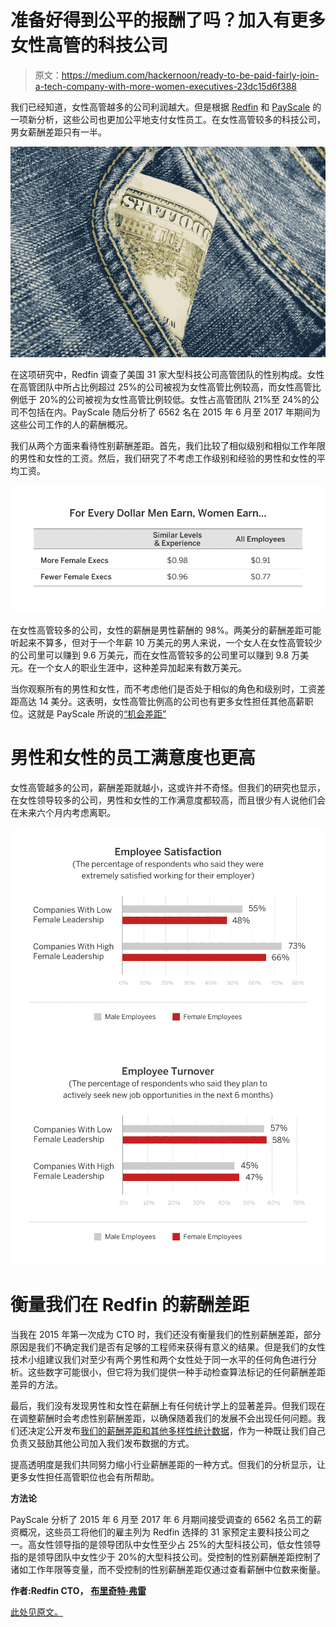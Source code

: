 # 准备好得到公平的报酬了吗？加入有更多女性高管的科技公司

> 原文：<https://medium.com/hackernoon/ready-to-be-paid-fairly-join-a-tech-company-with-more-women-executives-23dc15d6f388>

我们已经知道，女性高管越多的公司利润越大。但是根据 [Redfin](http://www.redfin.com) 和 [PayScale](http://www.payscale.com/) 的一项新分析，这些公司也更加公平地支付女性员工。在女性高管较多的科技公司，男女薪酬差距只有一半。

![](img/91521a7ef03b6f69cba76471b7c12437.png)

在这项研究中，Redfin 调查了美国 31 家大型科技公司高管团队的性别构成。女性在高管团队中所占比例超过 25%的公司被视为女性高管比例较高，而女性高管比例低于 20%的公司被视为女性高管比例较低。女性占高管团队 21%至 24%的公司不包括在内。PayScale 随后分析了 6562 名在 2015 年 6 月至 2017 年期间为这些公司工作的人的薪酬概况。

我们从两个方面来看待性别薪酬差距。首先，我们比较了相似级别和相似工作年限的男性和女性的工资。然后，我们研究了不考虑工作级别和经验的男性和女性的平均工资。

![](img/211d9e00d8e31b20d6c2fd3c5e04431a.png)

在女性高管较多的公司，女性的薪酬是男性薪酬的 98%。两美分的薪酬差距可能听起来不算多，但对于一个年薪 10 万美元的男人来说，一个女人在女性高管较少的公司里可以赚到 9.6 万美元，而在女性高管较多的公司里可以赚到 9.8 万美元。在一个女人的职业生涯中，这种差异加起来有数万美元。

当你观察所有的男性和女性，而不考虑他们是否处于相似的角色和级别时，工资差距高达 14 美分。这表明，女性高管比例高的公司也有更多女性担任其他高薪职位。这就是 PayScale 所说的[“机会差距”](http://www.payscale.com/data-packages/gender-pay-gap)

# 男性和女性的员工满意度也更高

女性高管越多的公司，薪酬差距就越小，这或许并不奇怪。但我们的研究也显示，在女性领导较多的公司，男性和女性的工作满意度都较高，而且很少有人说他们会在未来六个月内考虑离职。

![](img/020c285070d74c36afa5e3c264ff0695.png)![](img/573d4113dc795edc8776249eb3900781.png)

# 衡量我们在 Redfin 的薪酬差距

当我在 2015 年第一次成为 CTO 时，我们还没有衡量我们的性别薪酬差距，部分原因是我们不确定我们是否有足够的工程师来获得有意义的结果。但是我们的女性技术小组建议我们对至少有两个男性和两个女性处于同一水平的任何角色进行分析。这些数字可能很小，但它将为我们提供一种手动检查算法标记的任何薪酬差距差异的方法。

最后，我们没有发现男性和女性在薪酬上有任何统计学上的显著差异。但我们现在在调整薪酬时会考虑性别薪酬差距，以确保随着我们的发展不会出现任何问题。我们还决定公开发布[我们的薪酬差距和其他多样性统计数据](https://www.redfin.com/blog/2016/10/race-ethnicity-and-gender-equality-at-redfin.html)，作为一种既让我们自己负责又鼓励其他公司加入我们发布数据的方式。

提高透明度是我们共同努力缩小行业薪酬差距的一种方式。但我们的分析显示，让更多女性担任高管职位也会有所帮助。

**方法论**

PayScale 分析了 2015 年 6 月至 2017 年 6 月期间接受调查的 6562 名员工的薪资概况，这些员工将他们的雇主列为 Redfin 选择的 31 家预定主要科技公司之一。高女性领导指的是领导团队中女性至少占 25%的大型科技公司，低女性领导指的是领导团队中女性少于 20%的大型科技公司。受控制的性别薪酬差距控制了诸如工作年限等变量，而不受控制的性别薪酬差距仅通过查看薪酬中位数来衡量。

**作者:Redfin CTO，** [**布里奇特·弗雷**](https://www.redfin.com/blog/author/bridget-freyredfin-com)

[此处见原文。](https://www.redfin.com/blog/2017/08/gender-pay-gap-is-half-the-size-at-tech-companies-with-more-female-executives.html)